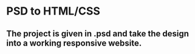 # PSD to HTML/CSS

## The project is given in .psd and take the design into a working responsive website.
